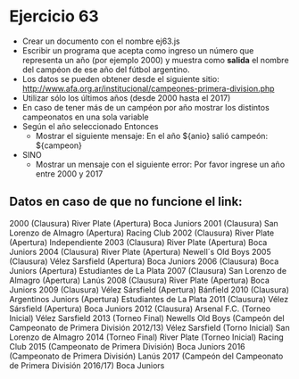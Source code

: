 # Ejercicio 63

* Crear un documento con el nombre ej63.js
* Escribir un programa que acepta como ingreso un número que representa un año (por ejemplo 2000) y muestra como **salida** el nombre del campéon de ese año del fútbol argentino.
* Los datos se pueden obtener desde el siguiente sitio: http://www.afa.org.ar/institucional/campeones-primera-division.php
* Utilizar sólo los últimos años (desde 2000 hasta el 2017)
* En caso de tener más de un campéon por año mostrar los distintos campeonatos en una sola variable
* Según el año seleccionado Entonces
  * Mostrar el siguiente mensaje: En el año ${anio} salió campeón: ${campeon}
* SINO
  * Mostrar un mensaje con el siguiente error: Por favor ingrese un año entre 2000 y 2017

## Datos en caso de que no funcione el link:
2000 
(Clausura)	River Plate
(Apertura)	Boca Juniors
2001 
(Clausura)	San Lorenzo de Almagro
(Apertura)	Racing Club
2002 
(Clausura)	River Plate
(Apertura)	Independiente
2003 
(Clausura)	River Plate
(Apertura)	Boca Juniors
2004 
(Clausura)	River Plate
(Apertura)	Newell´s Old Boys
2005 
(Clausura)	Vélez Sarsfield
(Apertura)	Boca Juniors
2006 
(Clausura)	Boca Juniors
(Apertura)	Estudiantes de La Plata
2007 
(Clausura)	San Lorenzo de Almagro
(Apertura)	Lanús
2008 
(Clausura)	River Plate
(Apertura)	Boca Juniors
2009
(Clausura)	Vélez Sársfield
(Apertura)	Bánfield
2010
(Clausura)	Argentinos Juniors
(Apertura)	Estudiantes de La Plata
2011
(Clausura) Vélez Sársfield
(Apertura) Boca Juniors
2012
(Clausura) Arsenal F.C.
(Torneo Inicial) Vélez Sarsfield
2013
(Torneo Final) Newells Old Boys
(Campeón del Campeonato de Primera División 2012/13) Vélez Sarsfield
(Torno Inicial) San Lorenzo de Almagro
2014
(Torneo Final)	River Plate
(Torneo Inicial) Racing Club
2015
(Campeonato de Primera División) Boca Juniors
2016
(Campeonato de Primera División) Lanús
2017
(Campeón del Campeonato de Primera División 2016/17) Boca Juniors